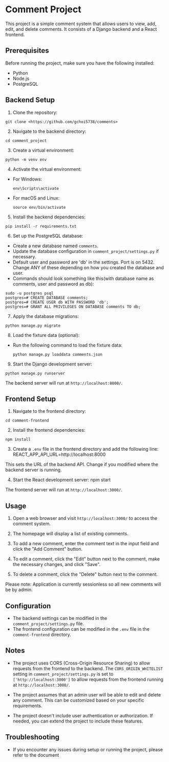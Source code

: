 # Comment Project

This project is a simple comment system that allows users to view, add, edit, and delete comments. It consists of a Django backend and a React frontend.

## Prerequisites

Before running the project, make sure you have the following installed:

- Python 
- Node.js
- PostgreSQL

## Backend Setup

1. Clone the repository:
```
git clone <https://github.com/gchoi5738/comments>
```

2. Navigate to the backend directory:

```
cd comment_project
```

3. Create a virtual environment:
```
python -m venv env
```

4. Activate the virtual environment:
- For Windows:
  ```
  env\Scripts\activate
  ```
- For macOS and Linux:
  ```
  source env/bin/activate
  ```

5. Install the backend dependencies:
```
pip install -r requirements.txt
```

6. Set up the PostgreSQL database:
- Create a new database named `comments`.
- Update the database configuration in `comment_project/settings.py` if necessary.
- Default user and password are 'db' in the settings. Port is on 5432. Change ANY of these depending on how you created the database and user. 
- Commands should look something like this(with database name as comments, user and password as db):
```
sudo -u postgres psql
postgres=# CREATE DATABASE comments;
postgres=# CREATE USER db WITH PASSWORD 'db';
postgres=# GRANT ALL PRIVILEGES ON DATABASE comments TO db;
```

7. Apply the database migrations:
```
python manage.py migrate
```
8. Load the fixture data (optional):
- Run the following command to load the fixture data:
  ```
  python manage.py loaddata comments.json
  ```

9. Start the Django development server:
```
python manage.py runserver
```

The backend server will run at `http://localhost:8000/`.

## Frontend Setup

1. Navigate to the frontend directory:

```
cd comment-frontend
```

2. Install the frontend dependencies:
```
npm install
```

3. Create a `.env` file in the frontend directory and add the following line:
REACT_APP_API_URL=http://localhost:8000

This sets the URL of the backend API. Change if you modified where the backend server is running.

4. Start the React development server:
npm start

The frontend server will run at `http://localhost:3000/`.

## Usage

1. Open a web browser and visit `http://localhost:3000/` to access the comment system.

2. The homepage will display a list of existing comments.

3. To add a new comment, enter the comment text in the input field and click the "Add Comment" button.

4. To edit a comment, click the "Edit" button next to the comment, make the necessary changes, and click "Save".

5. To delete a comment, click the "Delete" button next to the comment.

Please note: Application is currently sessionless so all new comments will be by admin.
## Configuration

- The backend settings can be modified in the `comment_project/settings.py` file.
- The frontend configuration can be modified in the `.env` file in the `comment-frontend` directory.

## Notes

- The project uses CORS (Cross-Origin Resource Sharing) to allow requests from the frontend to the backend. The `CORS_ORIGIN_WHITELIST` setting in `comment_project/settings.py` is set to `['http://localhost:3000']` to allow requests from the frontend running at `http://localhost:3000/`.

- The project assumes that an admin user will be able to edit and delete any comment. This can be customized based on your specific requirements.

- The project doesn't include user authentication or authorization. If needed, you can extend the project to include these features.

## Troubleshooting

- If you encounter any issues during setup or running the project, please refer to the document